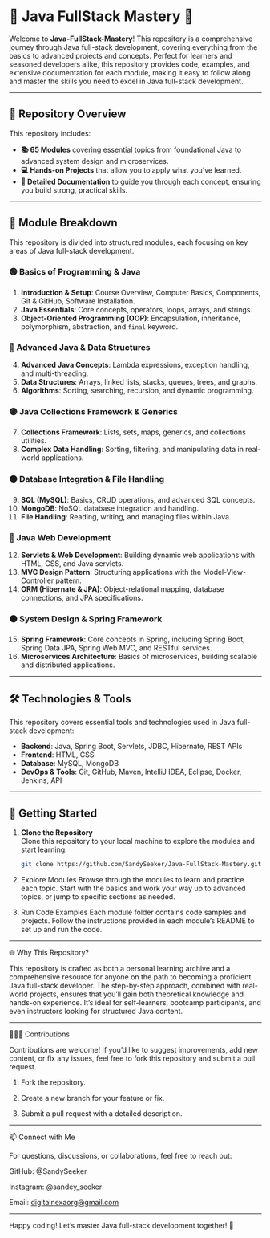 # 🌟 Java FullStack Mastery 🌟

Welcome to **Java-FullStack-Mastery**! This repository is a comprehensive journey through Java full-stack development, covering everything from the basics to advanced projects and concepts. Perfect for learners and seasoned developers alike, this repository provides code, examples, and extensive documentation for each module, making it easy to follow along and master the skills you need to excel in Java full-stack development.

---

## 📌 Repository Overview

This repository includes:
- **📚 65 Modules** covering essential topics from foundational Java to advanced system design and microservices.
- **💻 Hands-on Projects** that allow you to apply what you’ve learned.
- **📄 Detailed Documentation** to guide you through each concept, ensuring you build strong, practical skills.

---

## 📂 Module Breakdown

This repository is divided into structured modules, each focusing on key areas of Java full-stack development.

### 🟢 Basics of Programming & Java

1. **Introduction & Setup**: Course Overview, Computer Basics, Components, Git & GitHub, Software Installation.
2. **Java Essentials**: Core concepts, operators, loops, arrays, and strings.
3. **Object-Oriented Programming (OOP)**: Encapsulation, inheritance, polymorphism, abstraction, and `final` keyword.

### 🔵 Advanced Java & Data Structures

4. **Advanced Java Concepts**: Lambda expressions, exception handling, and multi-threading.
5. **Data Structures**: Arrays, linked lists, stacks, queues, trees, and graphs.
6. **Algorithms**: Sorting, searching, recursion, and dynamic programming.

### 🟣 Java Collections Framework & Generics

7. **Collections Framework**: Lists, sets, maps, generics, and collections utilities.
8. **Complex Data Handling**: Sorting, filtering, and manipulating data in real-world applications.

### 🟠 Database Integration & File Handling

9. **SQL (MySQL)**: Basics, CRUD operations, and advanced SQL concepts.
10. **MongoDB**: NoSQL database integration and handling.
11. **File Handling**: Reading, writing, and managing files within Java.

### 🔴 Java Web Development

12. **Servlets & Web Development**: Building dynamic web applications with HTML, CSS, and Java servlets.
13. **MVC Design Pattern**: Structuring applications with the Model-View-Controller pattern.
14. **ORM (Hibernate & JPA)**: Object-relational mapping, database connections, and JPA specifications.

### 🟤 System Design & Spring Framework

15. **Spring Framework**: Core concepts in Spring, including Spring Boot, Spring Data JPA, Spring Web MVC, and RESTful services.
16. **Microservices Architecture**: Basics of microservices, building scalable and distributed applications.

---

## 🛠️ Technologies & Tools

This repository covers essential tools and technologies used in Java full-stack development:

- **Backend**: Java, Spring Boot, Servlets, JDBC, Hibernate, REST APIs
- **Frontend**: HTML, CSS
- **Database**: MySQL, MongoDB
- **DevOps & Tools**: Git, GitHub, Maven, IntelliJ IDEA, Eclipse, Docker, Jenkins, API

---

## 🚀 Getting Started

1. **Clone the Repository**  
   Clone this repository to your local machine to explore the modules and start learning:
   ```bash
   git clone https://github.com/SandySeeker/Java-FullStack-Mastery.git

2. Explore Modules
Browse through the modules to learn and practice each topic. Start with the basics and work your way up to advanced topics, or jump to specific sections as needed.


3. Run Code Examples
Each module folder contains code samples and projects. Follow the instructions provided in each module’s README to set up and run the code.




---

🌐 Why This Repository?

This repository is crafted as both a personal learning archive and a comprehensive resource for anyone on the path to becoming a proficient Java full-stack developer. The step-by-step approach, combined with real-world projects, ensures that you’ll gain both theoretical knowledge and hands-on experience. It’s ideal for self-learners, bootcamp participants, and even instructors looking for structured Java content.


---

🧑‍🤝‍🧑 Contributions

Contributions are welcome! If you’d like to suggest improvements, add new content, or fix any issues, feel free to fork this repository and submit a pull request.

1. Fork the repository.


2. Create a new branch for your feature or fix.


3. Submit a pull request with a detailed description.




---

📫 Connect with Me

For questions, discussions, or collaborations, feel free to reach out:

GitHub: @SandySeeker

Instagram: @sandey_seeker

Email: digitalnexaorg@gmail.com



---

Happy coding! Let’s master Java full-stack development together! 🚀
